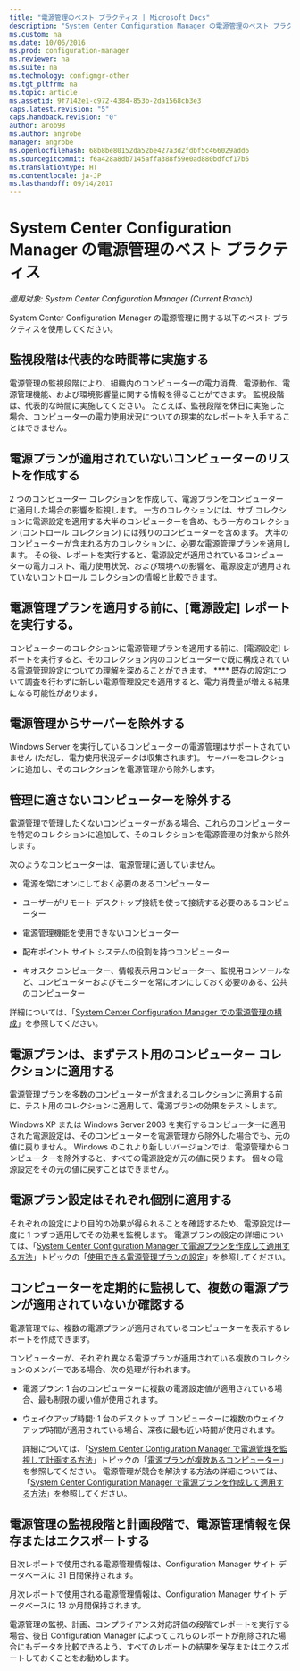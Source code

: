 ```yaml
---
title: "電源管理のベスト プラクティス | Microsoft Docs"
description: "System Center Configuration Manager の電源管理のベスト プラクティスを示します。"
ms.custom: na
ms.date: 10/06/2016
ms.prod: configuration-manager
ms.reviewer: na
ms.suite: na
ms.technology: configmgr-other
ms.tgt_pltfrm: na
ms.topic: article
ms.assetid: 9f7142e1-c972-4384-853b-2da1568cb3e3
caps.latest.revision: "5"
caps.handback.revision: "0"
author: arob98
ms.author: angrobe
manager: angrobe
ms.openlocfilehash: 68b8be80152da52be427a3d2fdbf5c466029add6
ms.sourcegitcommit: f6a428a8db7145affa388f59e0ad880bdfcf17b5
ms.translationtype: HT
ms.contentlocale: ja-JP
ms.lasthandoff: 09/14/2017
---
```

# <a name="best-practices-for-power-management-in-system-center-configuration-manager"></a>System Center Configuration Manager の電源管理のベスト プラクティス

*適用対象: System Center Configuration Manager (Current Branch)*

System Center Configuration Manager の電源管理に関する以下のベスト プラクティスを使用してください。  

## <a name="perform-the-monitoring-phase-at-a-representative-time"></a>監視段階は代表的な時間帯に実施する  
 電源管理の監視段階により、組織内のコンピューターの電力消費、電源動作、電源管理機能、および環境影響量に関する情報を得ることができます。 監視段階は、代表的な時間に実施してください。 たとえば、監視段階を休日に実施した場合、コンピューターの電力使用状況についての現実的なレポートを入手することはできません。  

## <a name="create-a-control-collection-of-computers-with-no-power-plans-applied"></a>電源プランが適用されていないコンピューターのリストを作成する  
 2 つのコンピューター コレクションを作成して、電源プランをコンピューターに適用した場合の影響を監視します。 一方のコレクションには、サブ コレクションに電源設定を適用する大半のコンピューターを含め、もう一方のコレクション (コントロール コレクション) には残りのコンピューターを含めます。 大半のコンピューターが含まれる方のコレクションに、必要な電源管理プランを適用します。 その後、レポートを実行すると、電源設定が適用されているコンピューターの電力コスト、電力使用状況、および環境への影響を、電源設定が適用されていないコントロール コレクションの情報と比較できます。  

## <a name="run-the-power-settings-report-before-you-apply-a-power-management-plan"></a>電源管理プランを適用する前に、[電源設定] レポートを実行する。  
 コンピューターのコレクションに電源管理プランを適用する前に、[電源設定] レポートを実行すると、そのコレクション内のコンピューターで既に構成されている電源管理設定についての理解を深めることができます。 **** 既存の設定について調査を行わずに新しい電源管理設定を適用すると、電力消費量が増える結果になる可能性があります。  

## <a name="exclude-servers-from-power-management"></a>電源管理からサーバーを除外する  
 Windows Server を実行しているコンピューターの電源管理はサポートされていません (ただし、電力使用状況データは収集されます)。 サーバーをコレクションに追加し、そのコレクションを電源管理から除外します。  

## <a name="exclude-computers-that-you-do-not-want-to-manage"></a>管理に適さないコンピューターを除外する  
 電源管理で管理したくないコンピューターがある場合、これらのコンピューターを特定のコレクションに追加して、そのコレクションを電源管理の対象から除外します。  

 次のようなコンピューターは、電源管理に適していません。  

-   電源を常にオンにしておく必要のあるコンピューター  

-   ユーザーがリモート デスクトップ接続を使って接続する必要のあるコンピューター  

-   電源管理機能を使用できないコンピューター  

-   配布ポイント サイト システムの役割を持つコンピューター  

-   キオスク コンピューター、情報表示用コンピューター、監視用コンソールなど、コンピューターおよびモニターを常にオンにしておく必要のある、公共のコンピューター  

 詳細については、「[System Center Configuration Manager での電源管理の構成](../../../../core/clients/manage/power/configuring-power-management.md)」を参照してください。  

## <a name="first-apply-power-plans-to-a-test-collection-of-computers"></a>電源プランは、まずテスト用のコンピューター コレクションに適用する  
 電源管理プランを多数のコンピューターが含まれるコレクションに適用する前に、テスト用のコレクションに適用して、電源プランの効果をテストします。  

 Windows XP または Windows Server 2003 を実行するコンピューターに適用された電源設定は、そのコンピューターを電源管理から除外した場合でも、元の値に戻りません。 Windows のこれより新しいバージョンでは、電源管理からコンピューターを除外すると、すべての電源設定が元の値に戻ります。 個々の電源設定をその元の値に戻すことはできません。  

## <a name="apply-power-plan-settings-individually"></a>電源プラン設定はそれぞれ個別に適用する  
 それぞれの設定により目的の効果が得られることを確認するため、電源設定は一度に 1 つずつ適用してその効果を監視します。 電源プランの設定の詳細については、「[System Center Configuration Manager で電源プランを作成して適用する方法](../../../../core/clients/manage/power/create-and-apply-power-plans.md)」トピックの「[使用できる電源管理プランの設定](../../../../core/clients/manage/power/create-and-apply-power-plans.md#BKMK_Plans)」を参照してください。  

## <a name="regularly-monitor-computers-to-see-if-they-have-multiple-power-plans-applied"></a>コンピューターを定期的に監視して、複数の電源プランが適用されていないか確認する  
 電源管理では、複数の電源プランが適用されているコンピューターを表示するレポートを作成できます。  

 コンピューターが、それぞれ異なる電源プランが適用されている複数のコレクションのメンバーである場合、次の処理が行われます。  

-   電源プラン: 1 台のコンピューターに複数の電源設定値が適用されている場合、最も制限の緩い値が使用されます。  

-   ウェイクアップ時間: 1 台のデスクトップ コンピューターに複数のウェイクアップ時間が適用されている場合、深夜に最も近い時間が使用されます。  

     詳細については、「[System Center Configuration Manager で電源管理を監視して計画する方法](../../../../core/clients/manage/power/monitor-and-plan-for-power-management.md)」トピックの「[電源プランが複数あるコンピューター](../../../../core/clients/manage/power/monitor-and-plan-for-power-management.md#BKMK_Multiple)」を参照してください。 電源管理が競合を解決する方法の詳細については、「[System Center Configuration Manager で電源プランを作成して適用する方法](../../../../core/clients/manage/power/create-and-apply-power-plans.md)」を参照してください。  

## <a name="save-or-export-power-management-information-during-the-monitoring-and-planning-phase-of-power-management"></a>電源管理の監視段階と計画段階で、電源管理情報を保存またはエクスポートする  
 日次レポートで使用される電源管理情報は、Configuration Manager サイト データベースに 31 日間保持されます。  

 月次レポートで使用される電源管理情報は、Configuration Manager サイト データベースに 13 か月間保持されます。  

 電源管理の監視、計画、コンプライアンス対応評価の段階でレポートを実行する場合、後日 Configuration Manager によってこれらのレポートが削除された場合にもデータを比較できるよう、すべてのレポートの結果を保存またはエクスポートしておくことをお勧めします。  
